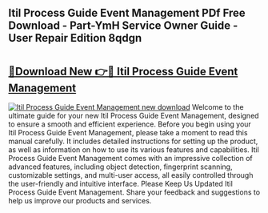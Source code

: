 ## Itil Process Guide Event Management PDf Free Download - Part-YmH Service Owner Guide - User Repair Edition 8qdgn

# <h2><a href="http://bc57959.oget.top/?id=Itil+Process+Guide+Event+Management">🔗Download New 👉🔴 Itil Process Guide Event Management</a></h2>

[![Itil Process Guide Event Management new download](https://i.imgur.com/5g1atiW.png)](http://bc57959.oget.top/?id=Itil+Process+Guide+Event+Management)
Welcome to the ultimate guide for your new Itil Process Guide Event Management, designed to ensure a smooth and efficient experience. Before you begin using your Itil Process Guide Event Management, please take a moment to read this manual carefully. It includes detailed instructions for setting up the product, as well as information on how to use its various features and capabilities. Itil Process Guide Event Management comes with an impressive collection of advanced features, including object detection, fingerprint scanning, customizable settings, and multi-user access, all easily controlled through the user-friendly and intuitive interface. Please Keep Us Updated Itil Process Guide Event Management. Share your feedback and suggestions to help us improve our products and services.
